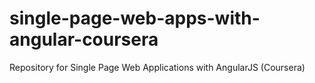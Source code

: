 # single-page-web-apps-with-angular-coursera
Repository for Single Page Web Applications with AngularJS (Coursera)
